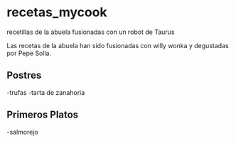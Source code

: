 # recetas_mycook
recetillas de la abuela fusionadas con un robot de Taurus

Las recetas de la abuela han sido fusionadas con willy wonka y degustadas por Pepe Solla.
## Postres 
-trufas
-tarta de zanahoria 
## Primeros Platos 
-salmorejo 
